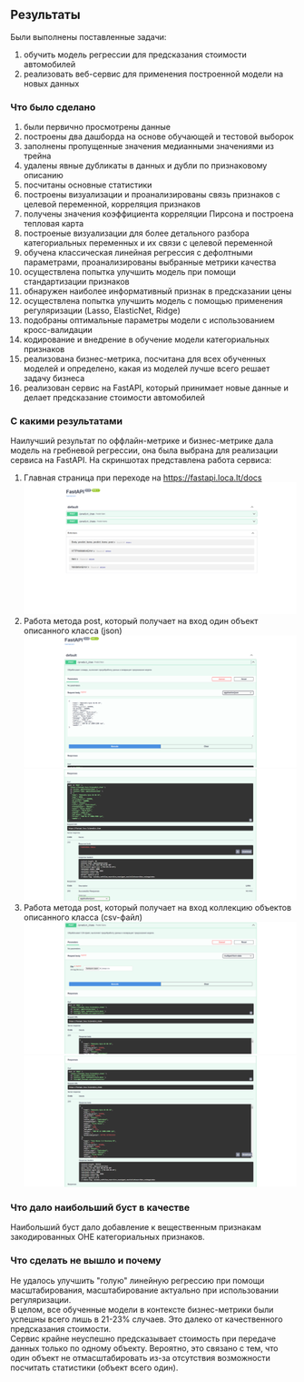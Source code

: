 ## Результаты

Были выполнены поставленные задачи:
1) обучить модель регрессии для предсказания стоимости автомобилей
2) реализовать веб-сервис для применения построенной модели на новых данных

### Что было сделано
1) были первично просмотрены данные
2) построены два дашборда на основе обучающей и тестовой выборок
3) заполнены пропущенные значения медианными значениями из трейна
4) удалены явные дубликаты в данных и дубли по признаковому описанию
5) посчитаны основные статистики
6) построены визуализации и проанализированы связь признаков с целевой переменной, корреляция признаков
7) получены значения коэффициента корреляции Пирсона и построена тепловая карта
8) построеные визуализации для более детального разбора категориальных переменных и их связи с целевой переменной
9) обучена классическая линейная регрессия с дефолтными параметрами, проанализированы выбранные метрики качества
10) осуществлена попытка улучшить модель при помощи стандартизации признаков
11) обнаружен наиболее информативный признак в предсказании цены
12) осуществлена попытка улучшить модель с помощью применения регуляризации (Lasso, ElasticNet, Ridge)
13) подобраны оптимальные параметры модели с использованием кросс-валидации
14) кодирование и внедрение в обучение модели категориальных признаков
15) реализована бизнес-метрика, посчитана для всех обученных моделей и определено, какая из моделей лучше всего решает задачу бизнеса
16) реализован сервис на FastAPI, который принимает новые данные и делает предсказание стоимости автомобилей

### С какими результатами
Наилучший результат по оффлайн-метрике и бизнес-метрике дала модель на гребневой регрессии, она была выбрана для реализации сервиса на FastAPI.
На скриншотах представлена работа сервиса:
1) Главная страница при переходе на https://fastapi.loca.lt/docs
![main_screenshot](https://github.com/akiltrebreg/ai_ml_hw1/blob/main/screenshots/main.png?raw=true)
2) Работа метода post, который получает на вход один объект описанного класса (json)
![predict_item_1_screenshot](https://github.com/akiltrebreg/ai_ml_hw1/blob/main/screenshots/predict_item_1.png?raw=true)
![predict_item_2_screenshot](https://github.com/akiltrebreg/ai_ml_hw1/blob/main/screenshots/predict_item_2.png?raw=true)
3) Работа метода post, который получает на вход коллекцию объектов описанного класса (csv-файл)
![predict_items_1_screenshot](https://github.com/akiltrebreg/ai_ml_hw1/blob/main/screenshots/predict_items_1.png?raw=true)
![predict_items_2_screenshot](https://github.com/akiltrebreg/ai_ml_hw1/blob/main/screenshots/predict_items_2.png?raw=true)
 

### Что дало наибольший буст в качестве
Наибольший буст дало добавление к вещественным признакам закодированных OHE категориальных признаков.

### Что сделать не вышло и почему
Не удалось улучшить "голую" линейную регрессию при помощи масштабирования, масштабирование актуально при использовании регуляризации. <br>
В целом, все обученные модели в контексте бизнес-метрики были успешны всего лишь в 21-23% случаев. Это далеко от качественного предсказания стоимости. <br>
Сервис крайне неуспешно предсказывает стоимость при передаче данных только по одному объекту. Вероятно, это связано с тем, что один объект не отмасштабировать из-за отсутствия возможности посчитать статистики (объект всего один). 


